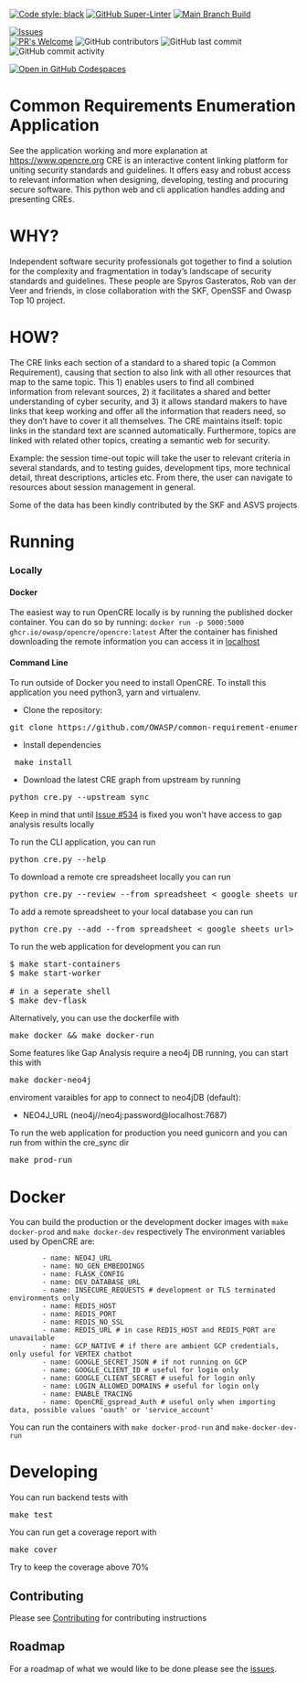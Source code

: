 

[![Code style: black](https://img.shields.io/badge/code%20style-black-000000.svg)](https://github.com/psf/black)
[![GitHub Super-Linter](https://github.com/OWASP/common-requirement-enumeration/workflows/Lint%20Code%20Base/badge.svg)](https://github.com/marketplace/actions/super-linter)
[![Main Branch Build](https://github.com/OWASP/common-requirement-enumeration/workflows/Test/badge.svg?branch=main)](https://github.com/OWASP/OWASP/common-requirement-enumeration/workflows/Test)

[![Issues](https://img.shields.io/github/issues/owasp/common-requirement-enumeration)](https://github.com/OWASP/common-requirement-enumeration/issues)  
[![PR's Welcome](https://img.shields.io/badge/PRs-welcome-brightgreen.svg?style=flat)](http://makeapullrequest.com)
![GitHub contributors](https://img.shields.io/github/contributors/owasp/common-requirement-enumeration)
![GitHub last commit](https://img.shields.io/github/last-commit/owasp/common-requirement-enumeration)
![GitHub commit activity](https://img.shields.io/github/commit-activity/y/owasp/common-requirement-enumeration)

[![Open in GitHub Codespaces](https://github.com/codespaces/badge.svg)](https://github.com/codespaces/new?hide_repo_select=true&ref=main&repo=400297709&machine=standardLinux32gb&devcontainer_path=.devcontainer%2Fdevcontainer.json&location=WestEurope)

# Common Requirements Enumeration Application

See the application working and more explanation at https://www.opencre.org
CRE is an interactive content linking platform for uniting security standards and guidelines. It offers easy and robust access to relevant information when designing, developing, testing and procuring secure software.
This python web and cli application handles adding and presenting CREs.

# WHY?

Independent software security professionals got together to find a solution for the complexity and fragmentation in today’s landscape of security standards and guidelines. These people are Spyros Gasteratos, Rob van der Veer and friends, in close collaboration with the SKF, OpenSSF and Owasp Top 10 project.

# HOW?

The CRE links each section of a standard to a shared topic (a Common Requirement), causing that section to also link with all other resources that map to the same topic. This 1) enables users to find all combined information from relevant sources, 2) it facilitates a shared and better understanding of cyber security, and 3) it allows standard makers to have links that keep working and offer all the information that readers need, so they don’t have to cover it all themselves. The CRE maintains itself: topic links in the standard text are scanned automatically. Furthermore, topics are linked with related other topics, creating a semantic web for security.

Example: the session time-out topic will take the user to relevant criteria in several standards, and to testing guides, development tips, more technical detail, threat descriptions, articles etc. From there, the user can navigate to resources about session management in general.


Some of the data has been kindly contributed by the SKF and ASVS projects

# Running

### Locally

#### Docker
The easiest way to run OpenCRE locally is by running the published docker container.
You can do so by running:
`docker run -p 5000:5000  ghcr.io/owasp/opencre/opencre:latest`
After the container has finished downloading the remote information you can access it in [localhost](http://127.0.0.1:5000)

#### Command Line

To run outside of Docker you need to install OpenCRE.
To install this application you need python3, yarn and virtualenv.
* Clone the repository:
<pre>git clone https://github.com/OWASP/common-requirement-enumeration </pre>

* Install dependencies
<pre> make install </pre>

* Download the latest CRE graph from upstream by running
<pre>python cre.py --upstream_sync</pre>
Keep in mind that until [Issue #534](https://github.com/OWASP/OpenCRE/issues/534) is fixed you won't have access to gap analysis results locally

To run the CLI application, you can run
<pre>python cre.py --help</pre>

To download a remote cre spreadsheet locally you can run
<pre>python cre.py --review --from_spreadsheet < google sheets url></pre>

To add a remote spreadsheet to your local database you can run
<pre>python cre.py --add --from_spreadsheet < google sheets url></pre>

To run the web application for development you can run
<pre>
$ make start-containers
$ make start-worker 

# in a seperate shell
$ make dev-flask
</pre>

Alternatively, you can use the dockerfile with
<pre>make docker && make docker-run</pre>

Some features like Gap Analysis require a neo4j DB running, you can start this with
<pre>make docker-neo4j</pre>
enviroment varaibles for app to connect to neo4jDB (default):
- NEO4J_URL (neo4j//neo4j:password@localhost:7687)

To run the web application for production you need gunicorn and you can run from within the cre_sync dir
<pre>make prod-run</pre>

# Docker
You can build the production or the development docker images with 
`make docker-prod` and `make docker-dev` respectively
The environment variables used by OpenCRE are:
```
        - name: NEO4J_URL
        - name: NO_GEN_EMBEDDINGS
        - name: FLASK_CONFIG
        - name: DEV_DATABASE_URL
        - name: INSECURE_REQUESTS # development or TLS terminated environments only
        - name: REDIS_HOST
        - name: REDIS_PORT
        - name: REDIS_NO_SSL
        - name: REDIS_URL # in case REDIS_HOST and REDIS_PORT are unavailable
        - name: GCP_NATIVE # if there are ambient GCP credentials, only useful for VERTEX chatbot
        - name: GOOGLE_SECRET_JSON # if not running on GCP
        - name: GOOGLE_CLIENT_ID # useful for login only
        - name: GOOGLE_CLIENT_SECRET # useful for login only
        - name: LOGIN_ALLOWED_DOMAINS # useful for login only
        - name: ENABLE_TRACING
        - name: OpenCRE_gspread_Auth # useful only when importing data, possible values 'oauth' or 'service_account'
```
You can run the containers with `make docker-prod-run` and `make-docker-dev-run`

# Developing

You can run backend tests with
<pre>make test</pre>
You can run get a coverage report with 
<pre>make cover</pre>
Try to keep the coverage above 70%

Contributing
---
Please see [Contributing](CONTRIBUTING.md) for contributing instructions

Roadmap
---
For a roadmap of what we would like to be done please see the [issues](https://github.com/OWASP/common-requirement-enumeration/issues).

